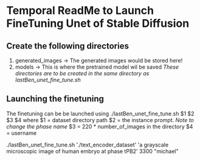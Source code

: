 # Temporal ReadMe to Launch FineTuning Unet of Stable Diffusion

## Create the following directories
1. generated_images -> The generated images would be stored here!
2. models -> This is where the pretrained model wil be saved
*These directories are to be created in the same directory as lastBen_unet_fine_tune.sh*

## Launching the finetuning
The finetuning can be be launched using ./lastBen_unet_fine_tune.sh $1 $2 $3 $4 where
$1 = dataset directory path
$2 = the instance prompt. *Note to change the phase name*
$3 = 220 * number_of_images in the directory
$4 = username

./lastBen_unet_fine_tune.sh './text_encoder_dataset' 'a grayscale microscopic image of human embryo at phase tPB2' 3300 "michael"
